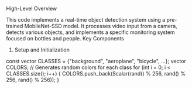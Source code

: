 High-Level Overview

This code implements a real-time object detection system using a pre-trained MobileNet-SSD model. It processes video input from a camera, detects various objects, and implements a specific monitoring system focused on bottles and people.
Key Components

1. Setup and Initialization

const vector<string> CLASSES = {"background", "aeroplane", "bicycle", ...};
vector<Scalar> COLORS;
// Generates random colors for each class
for (int i = 0; i < CLASSES.size(); i++) {
    COLORS.push_back(Scalar(rand() % 256, rand() % 256, rand() % 256));
}

